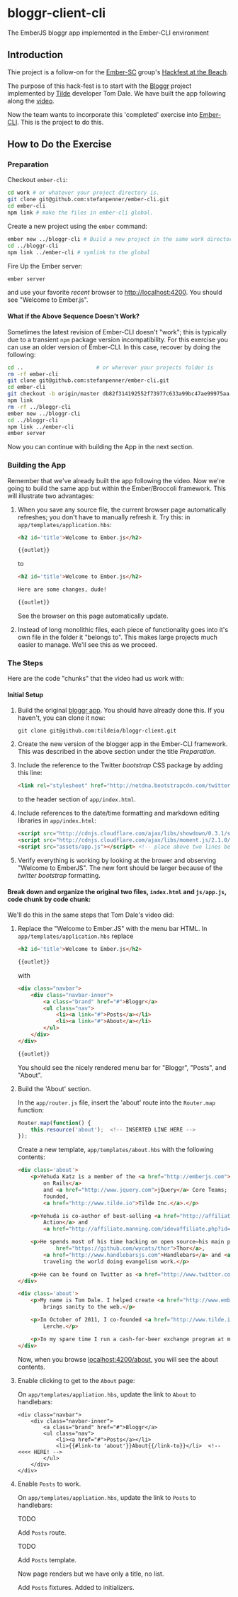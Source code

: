 # bloggr-client-cli

The EmberJS bloggr app implemented in the Ember-CLI environment

## Introduction

Thie project is a follow-on for the [Ember-SC](http://www.meetup.com/Ember-SC/) group's
[Hackfest at the Beach](http://www.meetup.com/Ember-SC/events/177022872/).

The purpose of this hack-fest is to start with the [Bloggr](https://github.com/oldfartdeveloper/bloggr-client)
project implemented by [Tilde](http://www.tilde.io/) developer Tom Dale.  We have built the app following along
the [video](https://www.youtube.com/watch?feature=player_detailpage&v=1QHrlFlaXdI).

Now the team wants to incorporate this 'completed' exercise into [Ember-CLI](https://github.com/stefanpenner/ember-cli).
This is the project to do this.

## How to Do the Exercise

### Preparation

Checkout `ember-cli`:

```bash
cd work # or whatever your project directory is.
git clone git@github.com:stefanpenner/ember-cli.git
cd ember-cli
npm link # make the files in ember-cli global.
```

Create a new project using the `ember` command:

```bash
ember new ../bloggr-cli # Build a new project in the same work directory as ember-cli
cd ../bloggr-cli
npm link ../ember-cli # symlink to the global
```

Fire Up the Ember server:

```bash
ember server
```

and use your favorite *recent* browser to [http://localhost:4200](http://localhost:4200).  You should see "Welcome to Ember.js".

#### What if the Above Sequence Doesn't Work?

Sometimes the latest revision of Ember-CLI doesn't "work"; this is typically due to a transient `npm` package version incompatibility.
For this exercise you can use an older version of Ember-CLI.  In this case, recover by doing the following:

```bash
cd ..                       # or wherever your projects folder is
rm -rf ember-cli
git clone git@github.com:stefanpenner/ember-cli.git
cd ember-cli
git checkout -b origin/master db82f314192552f73977c633a99bc47ae99975aa   # A version of ember-cli that worked for the author
npm link
rm -rf ../bloggr-cli
ember new ../bloggr-cli
cd ../bloggr-cli
npm link ../ember-cli
ember server
```

Now you can continue with building the App in the next section.

### Building the App

Remember that we've already built the app following the video.
Now we're going to build the same app but within the Ember/Broccoli framework.
This will illustrate two advantages:

1. When you save any source file, the current browser page automatically refreshes; you don't have to manually
   refresh it.  Try this: in `app/templates/application.hbs`:

   ```html
   <h2 id='title'>Welcome to Ember.js</h2>

   {{outlet}}
   ```

   to

   ```html
   <h2 id='title'>Welcome to Ember.js</h2>

   Here are some changes, dude!

   {{outlet}}
   ```

   See the browser on this page automatically update.

1. Instead of long monolithic files, each piece of functionality goes into it's own file in the folder
   it "belongs to".  This makes large projects much easier to manage.  We'll see this as we proceed.

### The Steps

Here are the code "chunks" that the video had us work with:

#### Initial Setup

1.  Build the original [bloggr app](https://github.com/tildeio/bloggr-client).  You should have already done this.
    If you haven't, you can clone it now:

    ```
    git clone git@github.com:tildeio/bloggr-client.git
    ```

1.  Create the new version of the blogger app in the Ember-CLI framework.  This was described in the above section
    under the title *Preparation*.

1.  Include the reference to the Twitter *bootstrap* CSS package by adding this line:

    ```html
    <link rel="stylesheet" href="http://netdna.bootstrapcdn.com/twitter-bootstrap/2.3.2/css/bootstrap-combined.no-icons.min.css">
    ```

    to the header section of `app/index.html`.

1.  Include references to the date/time formatting and markdown editing libraries in `app/index.html`:

    ```html
    <script src="http://cdnjs.cloudflare.com/ajax/libs/showdown/0.3.1/showdown.min.js"></script>
    <script src="http://cdnjs.cloudflare.com/ajax/libs/moment.js/2.1.0/moment.min.js"></script>
    <script src="assets/app.js"></script> <!-- place above two lines before this line -->
    ```

1.  Verify everything is working by looking at the brower and observing "Welcome to EmberJS".  The new font should
    be larger because of the *twitter bootstrap* formatting.

#### Break down and organize the original two files, `index.html` and `js/app.js`, code chunk by code chunk:

We'll do this in the same steps that Tom Dale's video did:

1.  Replace the "Welcome to Ember.JS" with the menu bar HTML.  In `app/templates/application.hbs` replace

    ```html
    <h2 id='title'>Welcome to Ember.js</h2>

    {{outlet}}
    ```

    with

    ```html
    <div class="navbar">
        <div class="navbar-inner">
            <a class="brand" href="#">Bloggr</a>
            <ul class="nav">
                <li><a link="#">Posts</a></li>
                <li><a link="#">About</a></li>
            </ul>
        </div>
    </div>

    {{outlet}}
    ```

    You should see the nicely rendered menu bar for "Bloggr", "Posts", and "About".

1.  Build the 'About' section.

    In the `app/router.js` file, insert the 'about' route
    into the `Router.map` function:

    ```javascript
    Router.map(function() {
        this.resource('about');  <!-- INSERTED LINE HERE -->
    });
    ```

    Create a new template, `app/templates/about.hbs` with the following contents:

    ```html
    <div class='about'>
        <p>Yehuda Katz is a member of the <a href="http://emberjs.com">Ember.js</a>, <a href="http://rubyonrails.org">Ruby
            on Rails</a>
            and <a href="http://www.jquery.com">jQuery</a> Core Teams; he spends his daytime hours at the startup he
            founded,
            <a href="http://www.tilde.io">Tilde Inc.</a>.</p>

        <p>Yehuda is co-author of best-selling <a href="http://affiliate.manning.com/idevaffiliate.php?id=485_176">jQuery in
            Action</a> and
            <a href="http://affiliate.manning.com/idevaffiliate.php?id=485_145">Rails 3 in Action</a>.</p>

        <p>He spends most of his time hacking on open source—his main projects, along with others, like <a
                href="https://github.com/wycats/thor">Thor</a>,
            <a href="http://www.handlebarsjs.com">Handlebars</a> and <a href="https://github.com/carlhuda/janus">Janus</a>—or
            traveling the world doing evangelism work.</p>

        <p>He can be found on Twitter as <a href="http://www.twitter.com/wycats">@wycats</a>.</p>
    </div>

    <div class='about'>
        <p>My name is Tom Dale. I helped create <a href="http://www.emberjs.com/">Ember.js</a>, a JavaScript framework that
            brings sanity to the web.</p>

        <p>In October of 2011, I co-founded <a href="http://www.tilde.io">Tilde</a> with Yehuda Katz, Leah Silber and Carl
            Lerche.</p>

        <p>In my spare time I run a cash-for-beer exchange program at many local San Francisco dive bars.</p>
    </div>
    ```
    Now, when you browse [localhost:4200/about](http://localhost:4200/about), you will see the about contents.

1.  Enable clicking to get to the `About` page:

    On `app/templates/appliation.hbs`, update the link to `About` to handlebars:

    ```
    <div class="navbar">
        <div class="navbar-inner">
            <a class="brand" href="#">Bloggr</a>
            <ul class="nav">
                <li><a href="#">Posts</a></li>
                <li>{{#link-to 'about'}}About{{/link-to}}</li>  <!-- <<<< HERE! -->
            </ul>
        </div>
    </div>
    ```

1.  Enable `Posts` to work.

    On `app/templates/appliation.hbs`, update the link to `Posts` to handlebars:

    TODO

    Add `Posts` route.

    TODO

    Add `Posts` template.

    Now page renders but we have only a title, no list.

    Add `Posts` fixtures.  Added to initializers.


